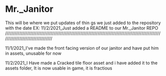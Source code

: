 # Mr._Janitor
This will be where we put updates of thin gs we just added to the repository with the date
EX: 11/2/2021_Just added a README to our Mr._Janitor REPO
/////////////////////////////////////////////////////////////////////////////////////////////////////////////////////////////////

11/1/2021_I've made the front facing version of our janitor and have put him in assets, unusable for now

11/2/2021_I Have made a Cracked tile floor asset and i have added it to the assets folder, It is now usable in game, it is fractious 
